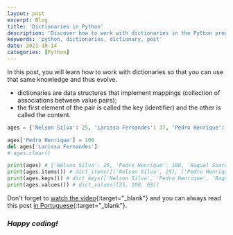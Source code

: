 ```yaml
---
layout: post
excerpt: Blog
title: 'Dictionaries in Python'
description: 'Discover how to work with dictionaries in the Python programming language. Get answers to your questions with the theory and examples presented.'
keywords: 'python, dictionaries, dictionary, post'
date: 2021-10-14
categories: [Python]
---
```


In this post, you will learn how to work with dictionaries so that you can use that same knowledge and thus evolve.

- dictionaries are data structures that implement mappings (collection of associations between value pairs);
- the first element of the pair is called the key (identifier) and the other is called the content.

```python
ages = {'Nelson Silva': 25, 'Larissa Fernandes': 37, 'Pedro Henrique': 52, 'Raquel Soares': 68}

ages['Pedro Henrique'] = 100
del ages['Larissa Fernandes']
# ages.clear()

print(ages) # {'Nelson Silva': 25, 'Pedro Henrique': 100, 'Raquel Soares': 68}
print(ages.items()) # dict_items([('Nelson Silva', 25), ('Pedro Henrique', 100), ('Raquel Soares', 68)])
print(ages.keys()) # dict_keys(['Nelson Silva', 'Pedro Henrique', 'Raquel Soares'])
print(ages.values()) # dict_values([25, 100, 68])
```

Don't forget to [watch the video](https://youtu.be/Ux328aoXQYM){:target="\_blank"} and you can always read this post [in Portuguese](https://caffeinealgorithm.com/blog/20211014/dicionarios-em-python/){:target="\_blank"}.

### _Happy coding!_
